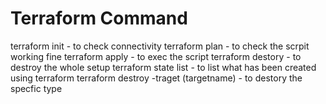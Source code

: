 # Terraform Command
terraform init - to check connectivity
terraform plan - to check the scrpit working fine
terraform apply - to exec the script
terraform destory - to destroy the whole setup
terraform state list - to list what has been created using terraform 
terraform destroy -traget (targetname) - to destory the specfic type
